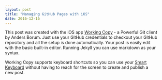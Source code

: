 ```yaml
---
layout: post
title: "Managing GitHub Pages with iOS"
date: 2016-12-16
---
```


This post was created with the iOS app [Working Copy](https://appsto.re/se/xONC1.i) - a Powerful Git client by Anders Borum. Just use your GitHub credentials to checkout your GitHub repository and all the setup is done automatically. Your post is easily edit with the basic built-in editor. Running Jekyll you can use markdown as your syntax. 

Working Copy supports keyboard shortcuts so you can use your [Smart Keyboard](http://www.apple.com/smart-keyboard/) without having to reach for the screen to create and publish a new post. 

